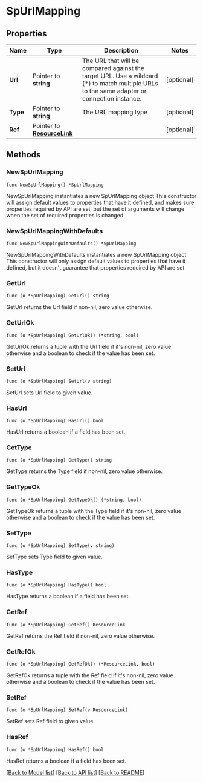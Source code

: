 # SpUrlMapping

## Properties

Name | Type | Description | Notes
------------ | ------------- | ------------- | -------------
**Url** | Pointer to **string** | The URL that will be compared against the target URL. Use a wildcard (*) to match multiple URLs to the same adapter or connection instance. | [optional] 
**Type** | Pointer to **string** | The URL mapping type | [optional] 
**Ref** | Pointer to [**ResourceLink**](ResourceLink.md) |  | [optional] 

## Methods

### NewSpUrlMapping

`func NewSpUrlMapping() *SpUrlMapping`

NewSpUrlMapping instantiates a new SpUrlMapping object
This constructor will assign default values to properties that have it defined,
and makes sure properties required by API are set, but the set of arguments
will change when the set of required properties is changed

### NewSpUrlMappingWithDefaults

`func NewSpUrlMappingWithDefaults() *SpUrlMapping`

NewSpUrlMappingWithDefaults instantiates a new SpUrlMapping object
This constructor will only assign default values to properties that have it defined,
but it doesn't guarantee that properties required by API are set

### GetUrl

`func (o *SpUrlMapping) GetUrl() string`

GetUrl returns the Url field if non-nil, zero value otherwise.

### GetUrlOk

`func (o *SpUrlMapping) GetUrlOk() (*string, bool)`

GetUrlOk returns a tuple with the Url field if it's non-nil, zero value otherwise
and a boolean to check if the value has been set.

### SetUrl

`func (o *SpUrlMapping) SetUrl(v string)`

SetUrl sets Url field to given value.

### HasUrl

`func (o *SpUrlMapping) HasUrl() bool`

HasUrl returns a boolean if a field has been set.

### GetType

`func (o *SpUrlMapping) GetType() string`

GetType returns the Type field if non-nil, zero value otherwise.

### GetTypeOk

`func (o *SpUrlMapping) GetTypeOk() (*string, bool)`

GetTypeOk returns a tuple with the Type field if it's non-nil, zero value otherwise
and a boolean to check if the value has been set.

### SetType

`func (o *SpUrlMapping) SetType(v string)`

SetType sets Type field to given value.

### HasType

`func (o *SpUrlMapping) HasType() bool`

HasType returns a boolean if a field has been set.

### GetRef

`func (o *SpUrlMapping) GetRef() ResourceLink`

GetRef returns the Ref field if non-nil, zero value otherwise.

### GetRefOk

`func (o *SpUrlMapping) GetRefOk() (*ResourceLink, bool)`

GetRefOk returns a tuple with the Ref field if it's non-nil, zero value otherwise
and a boolean to check if the value has been set.

### SetRef

`func (o *SpUrlMapping) SetRef(v ResourceLink)`

SetRef sets Ref field to given value.

### HasRef

`func (o *SpUrlMapping) HasRef() bool`

HasRef returns a boolean if a field has been set.


[[Back to Model list]](../README.md#documentation-for-models) [[Back to API list]](../README.md#documentation-for-api-endpoints) [[Back to README]](../README.md)


